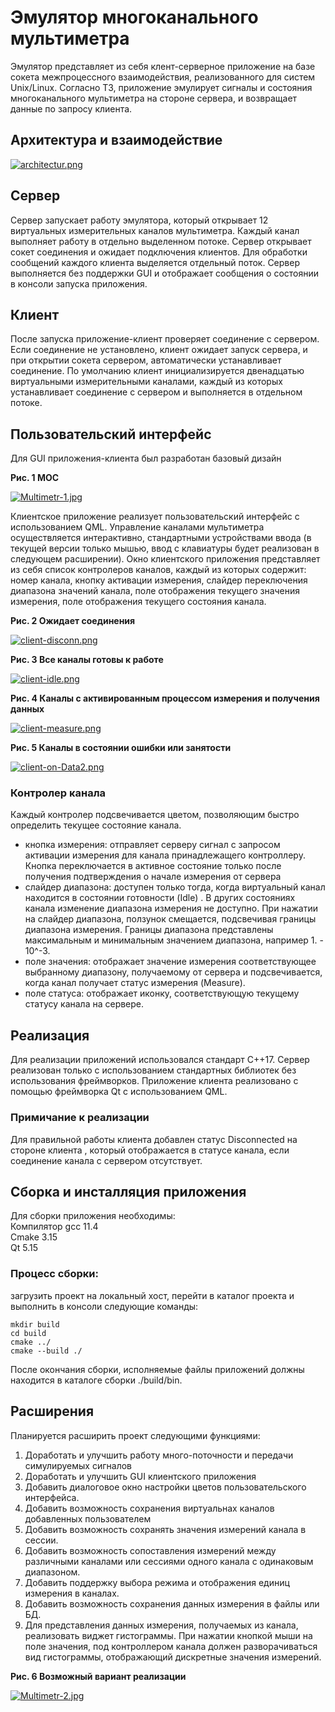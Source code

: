 # Эмулятор многоканального мультиметра

Эмулятор представляет из себя клент-серверное приложение на базе сокета межпроцессного взаимодействия, реализованного для систем Unix/Linux.
Согласно ТЗ, приложение эмулирует сигналы и состояния многоканального мультиметра на стороне сервера, и возвращает данные по запросу клиента.

## Архитектура и взаимодействие

[![architectur.png](https://i.postimg.cc/SK9XHS3V/architectur.png)](https://postimg.cc/CZFLqgFf)

## Сервер

Сервер запускает работу эмулятора, который открывает 12 виртуальных измерительных каналов мультиметра. Каждый канал выполняет работу в отдельно выделенном потоке. 
Сервер открывает сокет соединения и ожидает подключения клиентов. Для обработки сообщений каждого клиента выделяется отдельный поток.
Сервер выполняется без поддержки GUI  и отображает сообщения о состоянии в консоли запуска приложения. 

## Клиент

После запуска приложение-клиент проверяет соединение с сервером. Если соединение не установлено, клиент ожидает запуск сервера, и при открытии сокета сервером, автоматически устанавливает соединение. По умолчанию клиент инициализируется двенадцатью виртуальными измерительными каналами, каждый из которых устанавливает соединение с сервером и выполняется в отдельном потоке. 

## Пользовательский интерфейс

Для GUI приложения-клиента был разработан базовый дизайн  

**Рис. 1 МОС**

[![Multimetr-1.jpg](https://i.postimg.cc/C1BHv6kt/Multimetr-1.jpg)](https://postimg.cc/gXpZjsMq)

Клиентское приложение реализует пользовательский интерфейс с использованием QML. Управление каналами мультиметра осуществляется интерактивно, стандартными устройствами ввода (в текущей версии только мышью, ввод с клавиатуры будет реализован в следующем расширении). Окно клиентского приложения представляет из себя список контролеров каналов, каждый из которых содержит: номер канала, кнопку активации измерения, слайдер переключения диапазона значений канала, поле отображения текущего значения измерения, поле отображения текущего состояния канала. 

**Рис. 2 Ожидает соединения**  

[![client-disconn.png](https://i.postimg.cc/FHY5L0Cg/client-disconn.png)](https://postimg.cc/zyYcmHrV)

**Рис. 3 Все каналы готовы к работе**  

[![client-idle.png](https://i.postimg.cc/tTtLjk7y/client-idle.png)](https://postimg.cc/N9FN811P)

**Рис. 4 Каналы с активированным процессом измерения и получения данных**  

[![client-measure.png](https://i.postimg.cc/fTg1DJW3/client-measure.png)](https://postimg.cc/D8LxcfXF)

**Рис. 5 Каналы в состоянии ошибки или занятости**  

[![client-on-Data2.png](https://i.postimg.cc/VLSD9416/client-on-Data2.png)](https://postimg.cc/qzTs4sNV)

### Контролер канала

Каждый контролер подсвечивается цветом, позволяющим быстро определить текущее состояние канала. 
- кнопка измерения: отправляет серверу сигнал с запросом активации измерения для канала принадлежащего контроллеру. Кнопка переключается в активное состояние только после получения подтверждения о начале измерения от сервера
- слайдер диапазона: доступен только тогда, когда виртуальный канал находится в состоянии готовности (Idle) . В других состояниях канала изменение диапазона измерения не доступно. При нажатии на слайдер диапазона, ползунок смещается, подсвечивая границы диапазона измерения. Границы диапазона представлены максимальным и минимальным значением диапазона, например 1. - 10^-3. 
- поле значения: отображает значение измерения соответствующее выбранному диапазону, получаемому от сервера и подсвечивается, когда канал получает статус измерения (Measure). 
- поле статуса: отображает иконку, соответствующую текущему статусу канала на сервере. 

## Реализация 

Для реализации приложений использовался стандарт С++17. Сервер реализован только с использованием стандартных библиотек без использования фреймворков.  Приложение клиента реализовано с помощью фреймворка Qt с использованием QML. 

### Примичание к реализации  

Для правильной работы клиента добавлен статус Disconnected на стороне клиента , который отображается в статусе канала, если соединение канала с сервером отсутствует.

## Сборка и инсталляция приложения  

Для сборки приложения необходимы:  
Компилятор gcc 11.4  
Cmake 3.15   
Qt 5.15  

### Процесс сборки:
загрузить проект на локальный хост, перейти в каталог проекта и выполнить в консоли следующие команды:

```
mkdir build  
cd build  
cmake ../
cmake --build ./
```

После окончания сборки, исполняемые файлы приложений должны находится в каталоге cборки ./build/bin.

## Расширения

Планируется расширить проект следующими функциями:

1. Доработать и улучшить работу много-поточности и передачи симулируемых сигналов
2. Доработать и улучшить GUI клиентского приложения
3. Добавить диалоговое окно настройки цветов пользовательского интерфейса. 
4. Добавить возможность сохранения виртуальнах каналов добавленных пользователем
5. Добавить возможность сохранять значения измерений канала в сессии. 
6. Добавить возможность сопоставления измерений между различными каналами или сессиями одного канала с одинаковым диапазоном. 
7. Добавить поддержку выбора режима и отображения единиц измерения в каналах.
8. Добавить возможность сохранения данных измерения в файлы или БД.
9. Для представления данных измерения, получаемых из канала, реализовать виджет гистограммы. При нажатии кнопкой мыши на поле значения, под контроллером канала должен разворачиваться вид гистограммы, отображающий дискретные значения измерений. 

**Рис. 6 Возможный вариант реализации**  

[![Multimetr-2.jpg](https://i.postimg.cc/054CNmmq/Multimetr-2.jpg)](https://postimg.cc/t7h6Ss2r)

